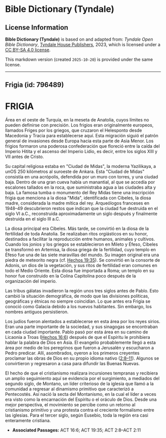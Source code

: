 # Bible Dictionary (Tyndale)

## License Information

**Bible Dictionary (Tyndale)** is based on and adapted from: _Tyndale Open Bible Dictionary_, [Tyndale House Publishers](https://tyndaleopenresources.com/), 2023, which is licensed under a [CC BY-SA 4.0 license](https://creativecommons.org/licenses/by-sa/4.0/legalcode.en).

This markdown version (created `2025-10-20`) is provided under the same license.



--------------------------------

## Frigia (id: 796489)

FRIGIA
======

Área en el oeste de Turquía, en la meseta de Anatolia, cuyos límites no pueden definirse con precisión. Los frigios eran originalmente europeos, llamados Friges por los griegos, que cruzaron el Helesponto desde Macedonia y Tracia para establecerse aquí. Esta migración siguió el patrón general de invasiones desde Europa hacia esta parte de Asia Menor. Los frigios formaron una poderosa confederación que floreció entre la caída del Imperio Hitita y el ascenso del Imperio Lidio, es decir, entre los siglos XIII y VII antes de Cristo.

Su capital religiosa estaba en "Ciudad de Midas", la moderna Yazilikaya, a unOS 250 kilómetros al suroeste de Ankara. Esta "Ciudad de Midas" consistía en una acrópolis, defendida por un muro con torres, y una ciudad baja. Dentro de una gran cueva había un manantial, al que se accedía por escalones tallados en la roca, que suministraba agua a las ciudades alta y baja. La famosa tumba o monumento del Rey Midas tiene una inscripción frigia que menciona a la diosa "Mida", identificada con Cibeles, la diosa madre, considerada la madre mítica del rey. Arqueólogos franceses en 1948–49 descubrieron restos que indican que la ciudad fue destruida en el siglo VI a.C., reconstruida aproximadamente un siglo después y finalmente destruida en el siglo III a.C.

La diosa principal era Cibeles. Más tarde, se convirtió en la diosa de la fertilidad de toda Anatolia. Se realizaban ritos orgiásticos en su honor, destinados a facilitar la reproducción entre humanos, animales y cultivos. Cuando los jonios y los griegos se establecieron en Mileto y Éfeso, Cibeles se transformó en Artemisa, la diosa griega de la fertilidad, cuyo templo en Éfeso fue una de las siete maravillas del mundo. Su imagen original era una piedra de meteorito negra (cf. [Hechos 19:35](https://ref.ly/Acts19:35)). Se convirtió en la consorte de Adonis, un dios de la vegetación, y sus ritos de fertilidad eran comunes en todo el Medio Oriente. Esta diosa fue importada a Roma; un templo en su honor fue construido en la Colina Capitolina poco después de la organización del imperio.

Las tribus gálatas invadieron la región unos tres siglos antes de Pablo. Esto cambió la situación demográfica, de modo que las divisiones políticas, geográficas y étnicas no siempre coincidían. Lo que antes era Frigia se conoció como Galacia debido a los nuevos habitantes. Sin embargo, los nombres antiguos persistieron.

Los judíos fueron alentados a establecerse en esta área por los reyes sirios. Eran una parte importante de la sociedad, y sus sinagogas se encontraban en cada ciudad importante. Pablo pasó por esta área en su camino de Licaonia a Troas ([Hechos 16:6](https://ref.ly/Acts16:6)) después de que el Espíritu le prohibiera hablar la palabra de Dios en Asia. El evangelio probablemente llegó a esta área por medio de los peregrinos que fueron a Jerusalén y escucharon a Pedro predicar. Allí, asombrados, oyeron a los primeros creyentes proclamar las obras de Dios en su propio idioma nativo ([2:8–11](https://ref.ly/Acts2:8-Acts2:11)). Algunos se convirtieron y regresaron a casa para difundir las Buenas Nuevas.

El hecho de que el cristianismo realizara incursiones tempranas y recibiera un amplio seguimiento aquí se evidencia por el surgimiento, a mediados del segundo siglo, de Montano, un líder criterioso de la iglesia que llamó a la comunidad a regresar al dinamismo primitivo que caracterizó a Pentecostés. Así nació la secta del Montanismo, en la cual el líder a veces era visto como la encarnación del Espíritu o el oráculo de Dios. Desde una mejor perspectiva, el movimiento se percibe como un retorno al cristianismo primitivo y una protesta contra el creciente formalismo entre las iglesias. Para el tercer siglo, según Eusebio, toda la región era casi enteramente cristiana.

* **Associated Passages:** ACT 16:6; ACT 19:35; ACT 2:8–ACT 2:11

